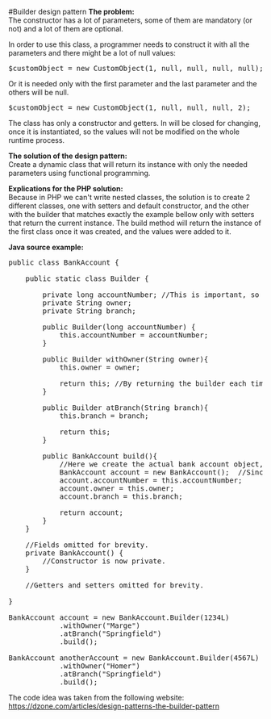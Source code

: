 #Builder design pattern
**The problem:**<br/>
The constructor has a lot of parameters, some of them are mandatory (or not) and a lot of them are optional. 

In order to use this class, a programmer needs to construct it with all the parameters and there might be a lot of null values:<br/> 
<pre>$customObject = new CustomObject(1, null, null, null, null);</pre>

Or it is needed only with the first parameter and the last parameter and the others will be null. <br/>
<pre>$customObject = new CustomObject(1, null, null, null, 2);</pre>

The class has only a constructor and getters. In will be closed for changing, once it is instantiated, so the values will not be modified on the whole runtime process.

**The solution of the design pattern:**<br/>
Create a dynamic class that will return its instance with only the needed parameters using functional programming.

**Explications for the PHP solution:**<br/>
Because in PHP we can't write nested classes, the solution is to create 2 different classes, one with setters and default constructor, and the other with the builder that matches exactly the example bellow only with setters that return the current instance. The build method will return the instance of the first class once it was created, and the values were added to it.

**Java source example:**
<pre>
public class BankAccount {

    public static class Builder {

        private long accountNumber; //This is important, so we'll pass it to the constructor.
        private String owner;
        private String branch;

        public Builder(long accountNumber) {
            this.accountNumber = accountNumber;
        }

        public Builder withOwner(String owner){
            this.owner = owner;

            return this; //By returning the builder each time, we can create a fluent interface.
        }

        public Builder atBranch(String branch){
            this.branch = branch;

            return this;
        }

        public BankAccount build(){
            //Here we create the actual bank account object, which is always in a fully initialised state when it's returned.
            BankAccount account = new BankAccount();  //Since the builder is in the BankAccount class, we can invoke its private constructor.
            account.accountNumber = this.accountNumber;
            account.owner = this.owner;
            account.branch = this.branch;
            
            return account;
        }
    }
    
    //Fields omitted for brevity.
    private BankAccount() {
        //Constructor is now private.
    }

    //Getters and setters omitted for brevity.
    
}

BankAccount account = new BankAccount.Builder(1234L)
            .withOwner("Marge")
            .atBranch("Springfield")
            .build();

BankAccount anotherAccount = new BankAccount.Builder(4567L)
            .withOwner("Homer")
            .atBranch("Springfield")
            .build();
</pre>

The code idea was taken from the following website: https://dzone.com/articles/design-patterns-the-builder-pattern
